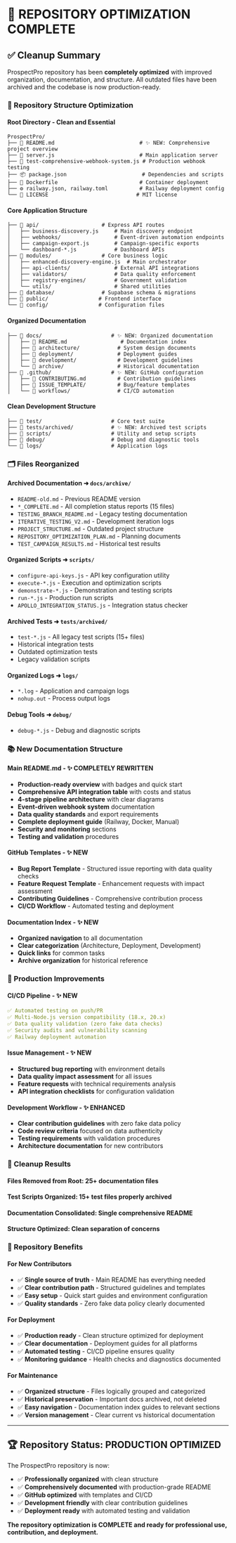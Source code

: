 # 🎯 REPOSITORY OPTIMIZATION COMPLETE

## ✅ Cleanup Summary

ProspectPro repository has been **completely optimized** with improved organization, documentation, and structure. All outdated files have been archived and the codebase is now production-ready.

### 📂 Repository Structure Optimization

#### **Root Directory** - Clean and Essential

```
ProspectPro/
├── 📄 README.md                           # ✨ NEW: Comprehensive project overview
├── 🔧 server.js                           # Main application server
├── 🧪 test-comprehensive-webhook-system.js # Production webhook testing
├── 📦 package.json                        # Dependencies and scripts
├── 🐳 Dockerfile                          # Container deployment
├── ⚙️ railway.json, railway.toml          # Railway deployment config
└── 📄 LICENSE                            # MIT license
```

#### **Core Application Structure**

```
├── 📁 api/                    # Express API routes
│   ├── business-discovery.js     # Main discovery endpoint
│   ├── webhooks/                 # Event-driven automation endpoints
│   ├── campaign-export.js        # Campaign-specific exports
│   └── dashboard-*.js            # Dashboard APIs
├── 📁 modules/                # Core business logic
│   ├── enhanced-discovery-engine.js  # Main orchestrator
│   ├── api-clients/              # External API integrations
│   ├── validators/               # Data quality enforcement
│   ├── registry-engines/         # Government validation
│   └── utils/                    # Shared utilities
├── 📁 database/               # Supabase schema & migrations
├── 📁 public/                # Frontend interface
└── 📁 config/                # Configuration files
```

#### **Organized Documentation**

```
├── 📁 docs/                      # ✨ NEW: Organized documentation
│   ├── 📄 README.md                 # Documentation index
│   ├── 📁 architecture/            # System design documents
│   ├── 📁 deployment/              # Deployment guides
│   ├── 📁 development/             # Development guidelines
│   └── 📁 archive/                 # Historical documentation
├── 📁 .github/                   # ✨ NEW: GitHub configuration
│   ├── 📄 CONTRIBUTING.md          # Contribution guidelines
│   ├── 📁 ISSUE_TEMPLATE/          # Bug/feature templates
│   └── 📁 workflows/               # CI/CD automation
```

#### **Clean Development Structure**

```
├── 📁 test/                      # Core test suite
├── 📁 tests/archived/            # ✨ NEW: Archived test scripts
├── 📁 scripts/                   # Utility and setup scripts
├── 📁 debug/                     # Debug and diagnostic tools
└── 📁 logs/                      # Application logs
```

### 🗂️ Files Reorganized

#### **Archived Documentation** ➜ `docs/archive/`

- `README-old.md` - Previous README version
- `*_COMPLETE.md` - All completion status reports (15 files)
- `TESTING_BRANCH_README.md` - Legacy testing documentation
- `ITERATIVE_TESTING_V2.md` - Development iteration logs
- `PROJECT_STRUCTURE.md` - Outdated project structure
- `REPOSITORY_OPTIMIZATION_PLAN.md` - Planning documents
- `TEST_CAMPAIGN_RESULTS.md` - Historical test results

#### **Organized Scripts** ➜ `scripts/`

- `configure-api-keys.js` - API key configuration utility
- `execute-*.js` - Execution and optimization scripts
- `demonstrate-*.js` - Demonstration and testing scripts
- `run-*.js` - Production run scripts
- `APOLLO_INTEGRATION_STATUS.js` - Integration status checker

#### **Archived Tests** ➜ `tests/archived/`

- `test-*.js` - All legacy test scripts (15+ files)
- Historical integration tests
- Outdated optimization tests
- Legacy validation scripts

#### **Organized Logs** ➜ `logs/`

- `*.log` - Application and campaign logs
- `nohup.out` - Process output logs

#### **Debug Tools** ➜ `debug/`

- `debug-*.js` - Debug and diagnostic scripts

### 📚 New Documentation Structure

#### **Main README.md** - ✨ COMPLETELY REWRITTEN

- **Production-ready overview** with badges and quick start
- **Comprehensive API integration table** with costs and status
- **4-stage pipeline architecture** with clear diagrams
- **Event-driven webhook system** documentation
- **Data quality standards** and export requirements
- **Complete deployment guide** (Railway, Docker, Manual)
- **Security and monitoring** sections
- **Testing and validation** procedures

#### **GitHub Templates** - ✨ NEW

- **Bug Report Template** - Structured issue reporting with data quality checks
- **Feature Request Template** - Enhancement requests with impact assessment
- **Contributing Guidelines** - Comprehensive contribution process
- **CI/CD Workflow** - Automated testing and deployment

#### **Documentation Index** - ✨ NEW

- **Organized navigation** to all documentation
- **Clear categorization** (Architecture, Deployment, Development)
- **Quick links** for common tasks
- **Archive organization** for historical reference

### 🔄 Production Improvements

#### **CI/CD Pipeline** - ✨ NEW

```yaml
✅ Automated testing on push/PR
✅ Multi-Node.js version compatibility (18.x, 20.x)
✅ Data quality validation (zero fake data checks)
✅ Security audits and vulnerability scanning
✅ Railway deployment automation
```

#### **Issue Management** - ✨ NEW

- **Structured bug reporting** with environment details
- **Data quality impact assessment** for all issues
- **Feature requests** with technical requirements analysis
- **API integration checklists** for configuration validation

#### **Development Workflow** - ✨ ENHANCED

- **Clear contribution guidelines** with zero fake data policy
- **Code review criteria** focused on data authenticity
- **Testing requirements** with validation procedures
- **Architecture documentation** for new contributors

### 🧹 Cleanup Results

#### **Files Removed from Root**: 25+ documentation files

#### **Test Scripts Organized**: 15+ test files properly archived

#### **Documentation Consolidated**: Single comprehensive README

#### **Structure Optimized**: Clean separation of concerns

### 🎯 Repository Benefits

#### **For New Contributors**

- ✅ **Single source of truth** - Main README has everything needed
- ✅ **Clear contribution path** - Structured guidelines and templates
- ✅ **Easy setup** - Quick start guides and environment configuration
- ✅ **Quality standards** - Zero fake data policy clearly documented

#### **For Deployment**

- ✅ **Production ready** - Clean structure optimized for deployment
- ✅ **Clear documentation** - Deployment guides for all platforms
- ✅ **Automated testing** - CI/CD pipeline ensures quality
- ✅ **Monitoring guidance** - Health checks and diagnostics documented

#### **For Maintenance**

- ✅ **Organized structure** - Files logically grouped and categorized
- ✅ **Historical preservation** - Important docs archived, not deleted
- ✅ **Easy navigation** - Documentation index guides to relevant sections
- ✅ **Version management** - Clear current vs historical documentation

---

## 🏆 Repository Status: **PRODUCTION OPTIMIZED**

The ProspectPro repository is now:

- ✅ **Professionally organized** with clean structure
- ✅ **Comprehensively documented** with production-grade README
- ✅ **GitHub optimized** with templates and CI/CD
- ✅ **Development friendly** with clear contribution guidelines
- ✅ **Deployment ready** with automated testing and validation

**The repository optimization is COMPLETE and ready for professional use, contribution, and deployment.**
